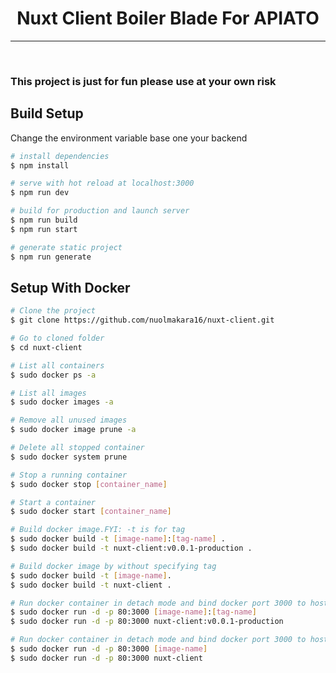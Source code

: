 <div style="text-align:center"><h1>Nuxt Client Boiler Blade For APIATO</h1></div>
<hr>
<div style='text-align: center'>
<img src='https://img.shields.io/badge/nuxt.js-00C58E?style=for-the-badge&logo=nuxtdotjs&logoColor=white' alt=''>
<img src='https://img.shields.io/badge/Google_chrome-4285F4?style=for-the-badge&logo=Google-chrome&logoColor=white' alt=''>
<img src='https://img.shields.io/badge/Vue.js-35495E?style=for-the-badge&logo=vuedotjs&logoColor=4FC08D' alt=''>
<img src='https://img.shields.io/badge/Laravel-FF2D20?style=for-the-badge&logo=laravel&logoColor=white' alt=''>
</div>

### This project is just for fun please use at your own risk
## Build Setup
Change the environment variable base one your backend
```bash
# install dependencies
$ npm install

# serve with hot reload at localhost:3000
$ npm run dev

# build for production and launch server
$ npm run build
$ npm run start

# generate static project
$ npm run generate
```
## Setup With Docker
```bash
# Clone the project
$ git clone https://github.com/nuolmakara16/nuxt-client.git

# Go to cloned folder
$ cd nuxt-client

# List all containers
$ sudo docker ps -a

# List all images
$ sudo docker images -a

# Remove all unused images
$ sudo docker image prune -a

# Delete all stopped container
$ sudo docker system prune

# Stop a running container
$ sudo docker stop [container_name]

# Start a container
$ sudo docker start [container_name]

# Build docker image.FYI: -t is for tag
$ sudo docker build -t [image-name]:[tag-name] .
$ sudo docker build -t nuxt-client:v0.0.1-production .

# Build docker image by without specifying tag
$ sudo docker build -t [image-name].
$ sudo docker build -t nuxt-client .

# Run docker container in detach mode and bind docker port 3000 to host 80
$ sudo docker run -d -p 80:3000 [image-name]:[tag-name]
$ sudo docker run -d -p 80:3000 nuxt-client:v0.0.1-production

# Run docker container in detach mode and bind docker port 3000 to host 80 without tag-name
$ sudo docker run -d -p 80:3000 [image-name]
$ sudo docker run -d -p 80:3000 nuxt-client

```

